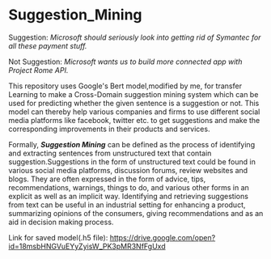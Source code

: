 # Suggestion_Mining

Suggestion: *Microsoft should seriously look into getting rid of Symantec for all these payment stuff.*

Not Suggestion: *Microsoft wants us to build more connected app with Project Rome API.*

This repository uses Google's Bert model,modified by me, for transfer Learning to make a Cross-Domain suggestion mining system which can be used for predicting whether the given sentence is a suggestion or not. This model can thereby help various companies and firms to use different social media platforms like facebook, twitter etc. to get suggestions and make the corresponding improvements in their products and services.

Formally, ***Suggestion Mining*** can be defined as the process of identifying and extracting sentences from unstructured text that contain suggestion.Suggestions in the form of unstructured text could be found in various social media platforms, discussion forums, review websites and blogs. They are often expressed in the form of advice, tips, recommendations, warnings, things to do, and various other forms in an explicit as well as an implicit way. Identifying and retrieving suggestions from text can be useful in an industrial setting for enhancing a product, summarizing opinions of the consumers, giving recommendations and as an aid in decision making process.

Link for saved model(.h5 file): https://drive.google.com/open?id=18msbHNGVuEYyZyisW_PK3pMR3NfFgUxd
